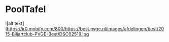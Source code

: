 # PoolTafel

![alt text](https://ir0.mobify.com/800/https://best.pvge.nl/images/afdelingen/best/2015-Biljartclub-PVGE-Best/DSC02519.jpg
